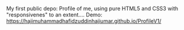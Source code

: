 My first public depo:
Profile of me, using pure HTML5 and CSS3 with "responsivenes" to an extent....
Demo: https://hajimuhammadhafidzuddinhajiumar.github.io/ProfileV1/